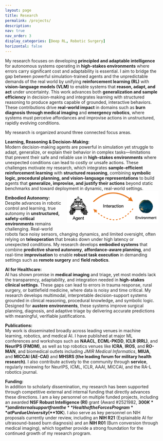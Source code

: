 ```yaml
---
layout: page
title: Research
permalink: /projects/
description: 
nav: true
nav_order: 3
display_categories: [Deep RL, Robotic Surgery]
horizontal: false
---
```

My research focuses on developing **principled and adaptable intelligence** for autonomous systems operating in **high-stakes environments** where errors carry significant cost and adaptability is essential. I aim to bridge the gap between powerful simulation-trained agents and the unpredictable demands of the real world by unifying **reinforcement learning (RL)** with **vision-language models (VLM)** to enable systems that **reason, adapt, and act** under uncertainty. This work advances both **generalization and sample efficiency** in decision-making and integrates learning with structured reasoning to produce agents capable of grounded, interactive behaviors. These contributions drive **real-world impact** in domains such as **burn diagnosis through medical imaging** and **emergency robotics**, where systems must perceive affordances and improvise actions in unstructured, rapidly evolving conditions.

My research is organized around three connected focus areas.

**Learning, Reasoning & Decision-Making:**  
Modern decision-making agents are powerful in simulation yet struggle to adapt, generalize, or explain their behavior in complex tasks—limitations that prevent their safe and reliable use in **high-stakes environments** where unexpected conditions can lead to costly or unsafe actions. These challenges motivate my research, which integrates **sample-efficient reinforcement learning** with **structured reasoning**, combining **symbolic logic, procedural planning, and vision-language representations** to build agents that **generalize, improvise, and justify their actions** beyond static benchmarks and toward deployment in dynamic, real-world settings.
<img src="/assets/img/research/rl_framework.png" alt="Reinforcement learning
framework." width="300" align="right" style="margin-left:15px; margin-bottom:15px;">

**Embodied Autonomy:**  
Despite advances in robotic control and learning, true autonomy in **unstructured, safety-critical environments** remains challenging. Real-world robots face noisy sensors, changing dynamics, and limited oversight, often relying on **teleoperation** that breaks down under high latency or unexpected conditions. My research develops **embodied systems** that combine **predictive shared autonomy**, **affordance-aware planning**, and real-time **improvisation** to enable **robust task execution** in demanding settings such as **remote surgery** and **field robotics**.

**AI for Healthcare:**  
AI has shown promise in **medical imaging** and triage, yet most models lack the transparency, adaptability, and integration needed in **high-stakes clinical settings**. These gaps can lead to errors in trauma response, rural surgery, or battlefield medicine, where data is noisy and time critical. My research develops multimodal, interpretable decision-support systems grounded in clinical reasoning, procedural knowledge, and symbolic logic. Designed for **austere environments**, these systems improve surgical planning, diagnosis, and adaptive triage by delivering accurate predictions with meaningful, verifiable justifications.

**Publications:**  
My work is disseminated broadly across leading venues in machine learning, robotics, and medical AI. I have published at major ML conferences and workshops such as **NAACL**, **ECML-PKDD**, **ICLR (RRL)**, and **NeurIPS (FMDM)**, as well as top robotics venues like **ICRA**, **IROS**, and **RO-MAN**, and biomedical outlets including *JMIR Medical Informatics*, **MIUA**, and **MICCAI (AE-CAI)** and **MHSRS (the leading forum for military health research)**. I also contribute actively to the community through **service**, regularly reviewing for NeurIPS, ICML, ICLR, AAAI, MICCAI, and the RA-L robotics journal.

**Funding:**  
In addition to scholarly dissemination, my research has been supported through competitive external and internal funding that directly advances these directions. I am a key personnel on multiple funded projects, including an awarded **NSF Robust Intelligence (RI)** grant (Award #2521982, **$300K**) and internal support from the **Health of the Forces Program** at Purdue University (**$10K**). I also serve as key personnel on NIH proposals currently under review, including an **NIH R21** (Explainable AI for ultrasound-based burn diagnosis) and an **NIH R01** (Burn conversion through medical imaging), which together provide a strong foundation for the continued growth of my research program.
